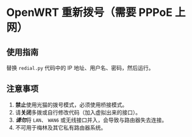 # OpenWRT 重新拨号（需要 PPPoE 上网）
## 使用指南
替换 `redial.py` 代码中的 IP 地址、用户名、密码，然后运行。
## 注意事项
1. **禁止**使用光猫的拨号模式，必须使用桥接模式。
2. 请**关闭**多拨或自行修改代码（加入虚拟出来的接口）。
3. ***请勿***将 `LAN`、  `WAN6` 或无线接口并入，会导致与路由器失去连接。
4. 不可用于梅林及其它私有路由器系统。
